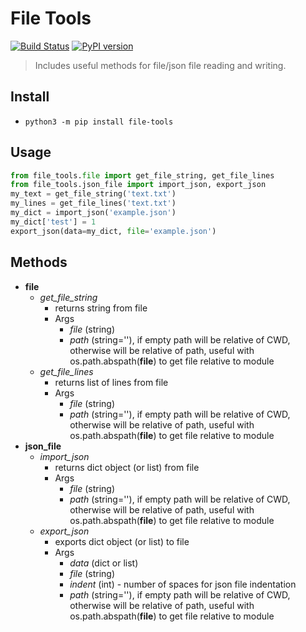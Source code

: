 # File Tools
[![Build Status](https://travis-ci.org/edmundpf/file_tools.svg?branch=master)](https://travis-ci.org/edmundpf/file_tools)
[![PyPI version](https://badge.fury.io/py/file-tools.svg)](https://badge.fury.io/py/file-tools)
> Includes useful methods for file/json file reading and writing.
## Install
* `python3 -m pip install file-tools`
## Usage
``` python
from file_tools.file import get_file_string, get_file_lines
from file_tools.json_file import import_json, export_json
my_text = get_file_string('text.txt')
my_lines = get_file_lines('text.txt')
my_dict = import_json('example.json')
my_dict['test'] = 1
export_json(data=my_dict, file='example.json')
```
## Methods
* **file**
	* *get_file_string*
		* returns string from file
		* Args
			* *file* (string)
			* *path* (string=''), if empty path will be relative of CWD, otherwise will be relative of path, useful with os.path.abspath(__file__) to get file relative to module
	* *get_file_lines*
		* returns list of lines from file
		* Args
			* *file* (string)
			* *path* (string=''), if empty path will be relative of CWD, otherwise will be relative of path, useful with os.path.abspath(__file__) to get file relative to module
* **json_file**
	* *import_json*
		* returns dict object (or list) from file
		* Args
			* *file* (string)
			* *path* (string=''), if empty path will be relative of CWD, otherwise will be relative of path, useful with os.path.abspath(__file__) to get file relative to module
	* *export_json*
		* exports dict object (or list) to file
		* Args
			* *data* (dict or list)
			* *file* (string)
			* *indent* (int) - number of spaces for json file indentation
			* *path* (string=''), if empty path will be relative of CWD, otherwise will be relative of path, useful with os.path.abspath(__file__) to get file relative to module
